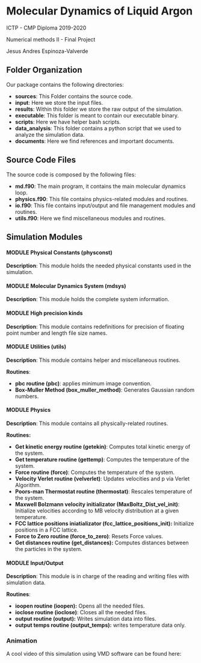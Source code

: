 # Molecular Dynamics of Liquid Argon

ICTP - CMP Diploma 2019-2020

Numerical methods II - Final Project

Jesus Andres Espinoza-Valverde

## Folder Organization

Our package contains the following directories:

- **sources**: This Folder contains the source code.
- **input**: Here we store the input files.
- **results**: Within this folder we store the raw output of the simulation.
- **executable**: This folder is meant to contain our executable binary.
- **scripts**: Here we have helper bash scripts.
- **data_analysis**: This folder contains a python script that we used to analyze the simulation data.
- **documents**: Here we find references and important documents.

## Source Code Files

The source code is composed by the following files: 

- **md.f90**: The main program, it contains the main molecular dynamics loop.
- **physics.f90**: This file contains physics-related modules and routines.
- **io.f90**: This file contains input/output and file management modules and routines.
- **utils.f90**: Here we find miscellaneous modules and routines.  

## Simulation Modules

#### MODULE Physical Constants (physconst)

**Description**: This module holds the needed physical constants used in the simulation.

#### MODULE Molecular Dynamics System (mdsys)

**Description**: This module holds the complete system information.

#### MODULE High precision kinds

**Description**: This module contains redefinitions for precision of floating point number and length file size names.

#### MODULE Utilities (utils)

**Description**: This module contains helper and miscellaneous routines.

**Routines**:

- **pbc routine (pbc)**: applies minimum image convention.
- **Box-Muller Method (box_muller_method)**: Generates Gaussian random numbers.

#### MODULE Physics

**Description**: This module contains all physically-related routines.

**Routines:**

- **Get kinetic energy routine (getekin)**: Computes total kinetic energy of the system.
- **Get temperature routine (gettemp)**: Computes the temperature of the system.
- **Force routine (force)**: Computes the temperature of the system.
- **Velocity Verlet routine (velverlet)**: Updates velocities and p via Verlet Algorithm.
- **Poors-man Thermostat routine (thermostat)**: Rescales temperature of the system.
- **Maxwell Bolzmann velocity initializator (MaxBoltz_Dist_vel_init)**: Initialize velocities according to MB velocity distribution at a given temperature.
- **FCC lattice positions iniatializator (fcc_lattice_positions_init):** Initialize positions in a FCC lattice.
- **Force to Zero routine (force_to_zero)**: Resets Force values.
-  **Get distances routine (get_distances):** Computes distances between the particles in the system.

#### MODULE Input/Output

**Description**: This module is in charge of the reading and writing files with simulation data.

**Routines**:

- **ioopen routine (ioopen):** Opens all the needed files.
- **ioclose routine (ioclose)**: Closes all the needed files.
- **output routine (output):** Writes simulation data into files.
- **output temps routine (output_temps):** writes temperature data only.

### Animation

A cool video of this simulation using VMD software can be found here:
